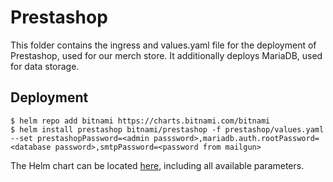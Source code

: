 # Prestashop

This folder contains the ingress and values.yaml file for the deployment of Prestashop, used for our merch store. It additionally deploys MariaDB, used for data storage.

## Deployment

```
$ helm repo add bitnami https://charts.bitnami.com/bitnami
$ helm install prestashop bitnami/prestashop -f prestashop/values.yaml --set prestashopPassword=<admin passsword>,mariadb.auth.rootPassword=<database password>,smtpPassword=<password from mailgun>
```

The Helm chart can be located [here](https://github.com/bitnami/charts/tree/master/bitnami/prestashop), including all available parameters.
